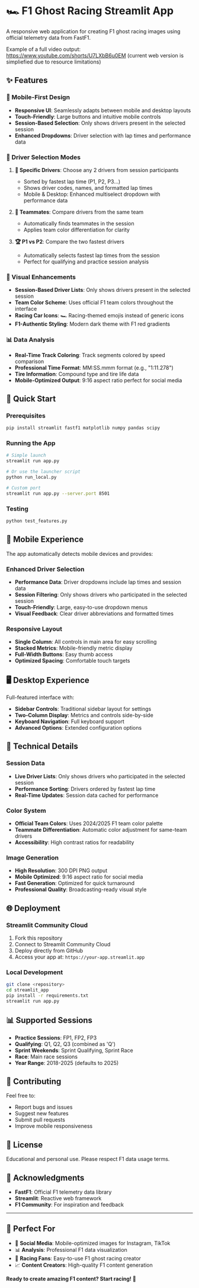 # 🏎️ F1 Ghost Racing Streamlit App

A responsive web application for creating F1 ghost racing images using official telemetry data from FastF1.

Example of a full video output: https://www.youtube.com/shorts/U7LXbB6u0EM (current web version is simpliefied due to resource limitations)

## ✨ Features

### 📱 Mobile-First Design
- **Responsive UI**: Seamlessly adapts between mobile and desktop layouts
- **Touch-Friendly**: Large buttons and intuitive mobile controls
- **Session-Based Selection**: Only shows drivers present in the selected session
- **Enhanced Dropdowns**: Driver selection with lap times and performance data

### 🏁 Driver Selection Modes
1. **🎯 Specific Drivers**: Choose any 2 drivers from session participants
   - Sorted by fastest lap time (P1, P2, P3...)
   - Shows driver codes, names, and formatted lap times
   - Mobile & Desktop: Enhanced multiselect dropdown with performance data

2. **👥 Teammates**: Compare drivers from the same team
   - Automatically finds teammates in the session
   - Applies team color differentiation for clarity

3. **🏆 P1 vs P2**: Compare the two fastest drivers
   - Automatically selects fastest lap times from the session
   - Perfect for qualifying and practice session analysis

### 🎨 Visual Enhancements
- **Session-Based Driver Lists**: Only shows drivers present in the selected session
- **Team Color Scheme**: Uses official F1 team colors throughout the interface
- **Racing Car Icons**: 🏎️ Racing-themed emojis instead of generic icons
- **F1-Authentic Styling**: Modern dark theme with F1 red gradients

### 📊 Data Analysis
- **Real-Time Track Coloring**: Track segments colored by speed comparison
- **Professional Time Format**: MM:SS.mmm format (e.g., "1:11.278")
- **Tire Information**: Compound type and tire life data
- **Mobile-Optimized Output**: 9:16 aspect ratio perfect for social media

## 🚀 Quick Start

### Prerequisites
```bash
pip install streamlit fastf1 matplotlib numpy pandas scipy
```

### Running the App
```bash
# Simple launch
streamlit run app.py

# Or use the launcher script
python run_local.py

# Custom port
streamlit run app.py --server.port 8501
```

### Testing
```bash
python test_features.py
```

## 📱 Mobile Experience

The app automatically detects mobile devices and provides:

### Enhanced Driver Selection
- **Performance Data**: Driver dropdowns include lap times and session data
- **Session Filtering**: Only shows drivers who participated in the selected session
- **Touch-Friendly**: Large, easy-to-use dropdown menus
- **Visual Feedback**: Clear driver abbreviations and formatted times

### Responsive Layout
- **Single Column**: All controls in main area for easy scrolling
- **Stacked Metrics**: Mobile-friendly metric display
- **Full-Width Buttons**: Easy thumb access
- **Optimized Spacing**: Comfortable touch targets

## 🖥️ Desktop Experience

Full-featured interface with:
- **Sidebar Controls**: Traditional sidebar layout for settings
- **Two-Column Display**: Metrics and controls side-by-side
- **Keyboard Navigation**: Full keyboard support
- **Advanced Options**: Extended configuration options

## 🔧 Technical Details

### Session Data
- **Live Driver Lists**: Only shows drivers who participated in the selected session
- **Performance Sorting**: Drivers ordered by fastest lap time
- **Real-Time Updates**: Session data cached for performance

### Color System
- **Official Team Colors**: Uses 2024/2025 F1 team color palette
- **Teammate Differentiation**: Automatic color adjustment for same-team drivers
- **Accessibility**: High contrast ratios for readability

### Image Generation
- **High Resolution**: 300 DPI PNG output
- **Mobile Optimized**: 9:16 aspect ratio for social media
- **Fast Generation**: Optimized for quick turnaround
- **Professional Quality**: Broadcasting-ready visual style

## 🌐 Deployment

### Streamlit Community Cloud
1. Fork this repository
2. Connect to Streamlit Community Cloud
3. Deploy directly from GitHub
4. Access your app at: `https://your-app.streamlit.app`

### Local Development
```bash
git clone <repository>
cd streamlit_app
pip install -r requirements.txt
streamlit run app.py
```

## 📊 Supported Sessions
- **Practice Sessions**: FP1, FP2, FP3
- **Qualifying**: Q1, Q2, Q3 (combined as 'Q')
- **Sprint Weekends**: Sprint Qualifying, Sprint Race
- **Race**: Main race sessions
- **Year Range**: 2018-2025 (defaults to 2025)

## 🤝 Contributing

Feel free to:
- Report bugs and issues
- Suggest new features
- Submit pull requests
- Improve mobile responsiveness

## 📄 License

Educational and personal use. Please respect F1 data usage terms.

## 🙏 Acknowledgments

- **FastF1**: Official F1 telemetry data library
- **Streamlit**: Reactive web framework
- **F1 Community**: For inspiration and feedback

---

## 🎯 Perfect For

- 📱 **Social Media**: Mobile-optimized images for Instagram, TikTok
- 📊 **Analysis**: Professional F1 data visualization
- 🏁 **Racing Fans**: Easy-to-use F1 ghost racing creator
- 📈 **Content Creators**: High-quality F1 content generation

**Ready to create amazing F1 content? Start racing! 🏁** 
